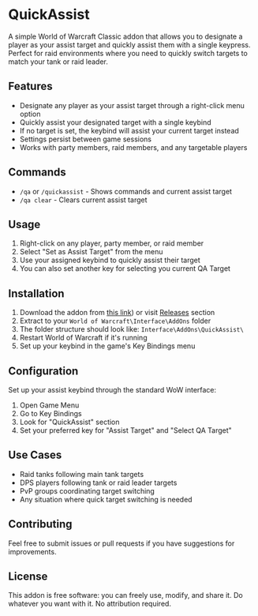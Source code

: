 # QuickAssist

A simple World of Warcraft Classic addon that allows you to designate a player as your assist target and quickly assist them with a single keypress. Perfect for raid environments where you need to quickly switch targets to match your tank or raid leader.

## Features

- Designate any player as your assist target through a right-click menu option
- Quickly assist your designated target with a single keybind
- If no target is set, the keybind will assist your current target instead
- Settings persist between game sessions
- Works with party members, raid members, and any targetable players

## Commands

- `/qa` or `/quickassist` - Shows commands and current assist target
- `/qa clear` - Clears current assist target

## Usage

1. Right-click on any player, party member, or raid member
2. Select "Set as Assist Target" from the menu
3. Use your assigned keybind to quickly assist their target
4. You can also set another key for selecting you current QA Target

## Installation

1. Download the addon from [this link](https://github.com/Eureka-Games/WoW-QuickAssist/releases/download/v1.1/QuickAssist.zip)) or visit [Releases](https://github.com/Eureka-Games/WoW-QuickAssist/releases) section
2. Extract to your `World of Warcraft\Interface\AddOns` folder
3. The folder structure should look like: `Interface\AddOns\QuickAssist\`
4. Restart World of Warcraft if it's running
5. Set up your keybind in the game's Key Bindings menu

## Configuration

Set up your assist keybind through the standard WoW interface:
1. Open Game Menu
2. Go to Key Bindings
3. Look for "QuickAssist" section
4. Set your preferred key for "Assist Target" and "Select QA Target"

## Use Cases

- Raid tanks following main tank targets
- DPS players following tank or raid leader targets
- PvP groups coordinating target switching
- Any situation where quick target switching is needed

## Contributing

Feel free to submit issues or pull requests if you have suggestions for improvements.

## License

This addon is free software: you can freely use, modify, and share it.
Do whatever you want with it. No attribution required.
